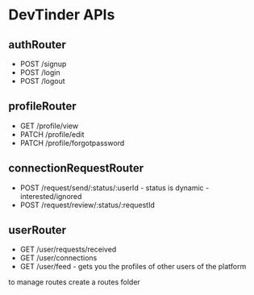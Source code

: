 # DevTinder APIs

## authRouter
- POST /signup
- POST /login
- POST /logout

## profileRouter
- GET /profile/view
- PATCH /profile/edit
- PATCH /profile/forgotpassword

## connectionRequestRouter
- POST /request/send/:status/:userId - status is dynamic - interested/ignored
- POST /request/review/:status/:requestId

## userRouter
- GET /user/requests/received
- GET /user/connections
- GET /user/feed - gets you the profiles of other users of the platform


to manage routes create a routes folder

